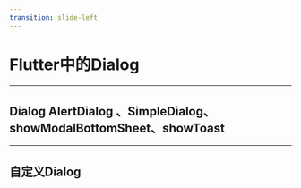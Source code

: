 ```yaml
---
transition: slide-left
---
```


# Flutter中的Dialog

---

## Dialog  AlertDialog 、SimpleDialog、showModalBottomSheet、showToast 

---

## 自定义Dialog